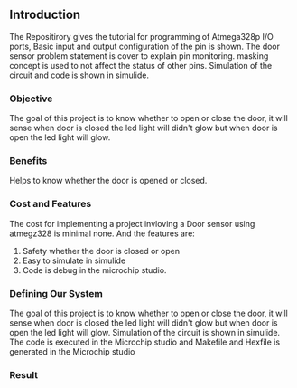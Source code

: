 ## Introduction 
The Repositirory  gives the tutorial for programming of Atmega328p I/O ports, Basic input and output configuration of the pin is shown. The door sensor problem statement is cover to explain pin monitoring. masking concept is used to not affect the status of other pins. Simulation of the circuit and code is shown in simulide.
### Objective
The goal of this project is to know whether to open or close the door, it will sense when door is closed the led light will didn't glow but when door is open the led light will glow.

### Benefits
Helps to know whether the door is opened or closed.

### Cost and Features
The cost for implementing a project invloving a Door sensor using atmegz328 is minimal none. And the features are:
1. Safety whether the door is closed or open
2. Easy to simulate in simulide
3. Code is debug in the microchip studio.

### Defining Our System
The goal of this project is to know whether to open or close the door, 
it will sense when door is closed the led light will didn't glow but when door is open the led light will glow.
Simulation of the circuit is shown in simulide.
The code is executed in the Microchip studio and Makefile and Hexfile is generated in the Microchip studio

### Result




